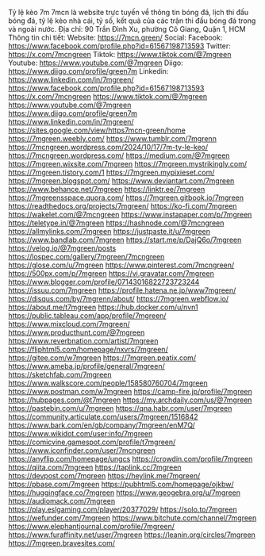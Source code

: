 Tỷ lệ kèo 7m
7mcn là website trực tuyến về thông tin bóng đá, lịch thi đấu bóng đá, tỷ lệ kèo nhà cái, tỷ số, kết quả của các trận thi đấu bóng đá trong và ngoài nước. Địa chỉ: 90 Trần Đình Xu, phường Cô Giang, Quận 1, HCM Thông tin chi tiết: Website: https://7mcn.green/
Social:
Facebook: https://www.facebook.com/profile.php?id=61567198713593
Twitter: https://x.com/7mcngreen
Tiktok: https://www.tiktok.com/@7mgreen
Youtube: https://www.youtube.com/@7mgreen
Diigo: https://www.diigo.com/profile/green7m
Linkedin: https://www.linkedin.com/in/7mgreen/
https://www.facebook.com/profile.php?id=61567198713593
https://x.com/7mcngreen
https://www.tiktok.com/@7mgreen
https://www.youtube.com/@7mgreen
https://www.diigo.com/profile/green7m
https://www.linkedin.com/in/7mgreen/
https://sites.google.com/view/https7mcn-green/home
https://7mgreen.weebly.com/
https://www.tumblr.com/7mgrenn
https://7mcngreen.wordpress.com/2024/10/17/7m-ty-le-keo/
https://7mcngreen.wordpress.com/
https://medium.com/@7mgreen
https://7mgreen.wixsite.com/7mgreen
https://7mgreen.mystrikingly.com/
https://7mgreen.tistory.com/1
https://7mgreen.mypixieset.com/
https://7mgreen.blogspot.com/
https://www.deviantart.com/7mgreen
https://www.behance.net/7mgreen
https://linktr.ee/7mgreen
https://7mgreensspace.quora.com/
https://7mgreen.gitbook.io/7mgreen
https://readthedocs.org/projects/7mgreen/
https://ko-fi.com/7mgreen
https://wakelet.com/@7mcngreen
https://www.instapaper.com/p/7mgreen
https://teletype.in/@7mgreen
https://hashnode.com/@7mcngreen
https://allmylinks.com/7mgreen
https://justpaste.it/u/7mgreen
https://www.bandlab.com/7mgreen
https://start.me/p/DajQ6o/7mgreen
https://velog.io/@7mgreen/posts
https://lospec.com/gallery/7mgreen/7mcngreen
https://glose.com/u/7mgreen
https://www.pinterest.com/7mcngreen/
https://500px.com/p/7mgreen
https://vi.gravatar.com/7mgreen
https://www.blogger.com/profile/07143016822723723244
https://issuu.com/7mgreen
https://profile.hatena.ne.jp/www7mgreen/
https://disqus.com/by/7mgrenn/about/
https://7mgreen.webflow.io/
https://about.me/t7mgreen
https://hub.docker.com/u/nvn1
https://public.tableau.com/app/profile/7mgreen/
https://www.mixcloud.com/7mgreen/
https://www.producthunt.com/@7mgreen
https://www.reverbnation.com/artist/7mgreen
https://fliphtml5.com/homepage/nxvrs/7mgreen/
https://gitee.com/w7mgreen
https://7mgreen.peatix.com/
https://www.ameba.jp/profile/general/7mgreen/
https://sketchfab.com/7mgreen
https://www.walkscore.com/people/158580760704/7mgreen
https://www.postman.com/w7mgreen
https://camp-fire.jp/profile/7mgreen
https://hubpages.com/@t7mgreen
https://my.archdaily.com/us/@7mgreen
https://pastebin.com/u/7mgreen
https://qna.habr.com/user/7mgreen
https://community.articulate.com/users/7mgreen/1516842
https://www.bark.com/en/gb/company/7mgreen/enM7Q/
https://www.wikidot.com/user:info/7mgreen
https://comicvine.gamespot.com/profile/t7mgreen/
https://www.iconfinder.com/user/7mcngreen
https://anyflip.com/homepage/ungcs
https://crowdin.com/profile/7mgreen
https://qiita.com/7mgreen
https://taplink.cc/7mgreen
https://devpost.com/7mgreen
https://heylink.me/7mgreen/
https://pbase.com/7mgreen
https://pubhtml5.com/homepage/ojkbw/
https://huggingface.co/7mgreen
https://www.geogebra.org/u/7mgreen
https://audiomack.com/7mgreen
https://play.eslgaming.com/player/20377029/
https://solo.to/7mgreen
https://wefunder.com/7mgreen
https://www.bitchute.com/channel/7mgreen
https://www.elephantjournal.com/profile/7mgreen/
https://www.furaffinity.net/user/7mgreen
https://leanin.org/circles/7mgreen
https://7mgreen.bravesites.com/
